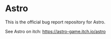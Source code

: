 # Astro
This is the official bug report repository for Astro.

See Astro on itch: https://astro-game.itch.io/astro
